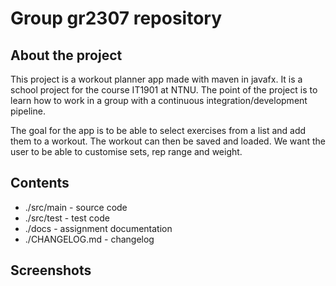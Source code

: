 # Group gr2307 repository

## About the project

This project is a workout planner app made with maven in javafx. It is a school project for the course IT1901 at NTNU. The point of the project is to learn how to work in a group with a continuous integration/development pipeline.

The goal for the app is to be able to select exercises from a list and add them to a workout. The workout can then be saved and loaded. We want the user to be able to customise sets, rep range and weight.

## Contents

- ./src/main - source code
- ./src/test - test code
- ./docs - assignment documentation
- ./CHANGELOG.md - changelog

## Screenshots
